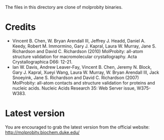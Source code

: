 The files in this directory are clone of molprobity binaries.


# Credits
* Vincent B. Chen, W. Bryan Arendall III, Jeffrey J. Headd, Daniel A. Keedy, Robert M. Immormino, Gary J. Kapral, Laura W. Murray, Jane S. Richardson and David C. Richardson (2010) MolProbity: all-atom structure validation for macromolecular crystallography. Acta Crystallographica D66: 12-21.
* Ian W. Davis, Andrew Leaver-Fay, Vincent B. Chen, Jeremy N. Block, Gary J. Kapral, Xueyi Wang, Laura W. Murray, W. Bryan Arendall III, Jack Snoeyink, Jane S. Richardson and David C. Richardson (2007) MolProbity: all-atom contacts and structure validation for proteins and nucleic acids. Nucleic Acids Research 35: Web Server issue, W375-W383.

# Latest version
You are encouraged to grab the latest version from the official website: http://molprobity.biochem.duke.edu/
